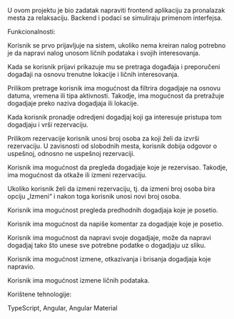 U ovom projektu je bio zadatak napraviti frontend aplikaciju za pronalazak mesta za relaksaciju.
Backend i podaci se simuliraju primenom interfejsa.

Funkcionalnosti:

  Korisnik se prvo prijavljuje na sistem, ukoliko nema kreiran nalog potrebno je da napravi nalog unosom ličnih podataka i svojih interesovanja.
  
  Kada se korisnik prijavi prikazuje mu se pretraga događaja i preporučeni događaji na osnovu trenutne lokacije i ličnih interesovanja.
  
  Prilikom pretrage korisnik ima mogućnost da filtrira dogadjaje na osnovu datuma, vremena ili tipa aktivnosti. Takodje, ima mogućnost da pretražuje dogadjaje preko naziva dogadjaja ili lokacije.
  
  Kada korisnik pronadje odredjeni dogadjaj koji ga interesuje pristupa tom dogadjaju i vrši rezervaciju.
  
  Prilikom rezervacije korisnik unosi broj osoba za koji želi da izvrši rezervaciju. U zavisnosti od slobodnih mesta, korisnik dobija odgovor o uspešnoj, odnosno ne uspešnoj rezervaciji.
  
  Korisnik ima mogućnost da pregleda dogadjaje koje je rezervisao. Takodje, ima mogućnost da otkaže ili izmeni rezervaciju.
  
  Ukoliko korisnik želi da izmeni rezervaciju, tj. da izmeni broj osoba bira opciju „Izmeni“ i nakon toga korisnik unosi novi broj osoba.
  
  Korisnik ima mogućnost pregleda predhodnih dogadjaja koje je posetio.
  
  Korisnik ima mogućnost da napiše komentar za dogadjaje koje je posetio.
  
  Korisnik ima mogućnost da napravi svoje dogadjaje, može da napravi dogadjaj tako što unese sve potrebne podatke o dogadjaju uz sliku.
  
  Korisnik ima mogućnost izmene, otkazivanja i brisanja dogadjaja koje napravio.
  
  Korisnik ima mogućnost izmene ličnih podataka.

Korištene tehnologije:

  TypeScript, Angular, Angular Material
  
